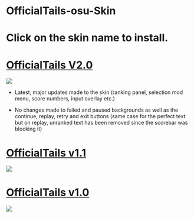 # OfficialTails-osu-Skin
# Click on the skin name to install.
# [OfficialTails V2.0](https://officialtailsyt.s-ul.eu/Xff8AQlF)
![](https://i.imgur.com/naO0M5r.jpg)
* Latest, major updates made to the skin (ranking panel, selection mod menu, score numbers, input overlay etc.)
- No changes made to failed and paused backgrounds as well as the continue, replay, retry and exit buttons (same case for the perfect text but on replay, unranked text has been removed since the scorebar was blocking it)

# [OfficialTails v1.1](https://officialtailsyt.s-ul.eu/Zj36pWao)
![](https://i.imgur.com/2HO837O.jpg)

# [OfficialTails v1.0](https://officialtailsyt.s-ul.eu/JKKvZI0Y)
![](https://i.imgur.com/KsCdWA7.jpg)

